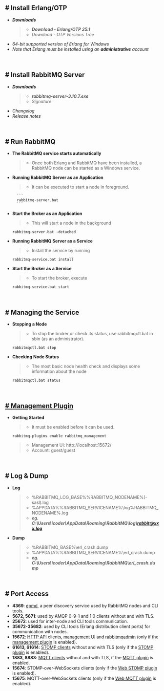 ## # Install Erlang/OTP
- ***Downloads***
    > - ***Download - Erlang/OTP 25.1***
    > - *Download - OTP Versions Tree*
- *64-bit supported version of Erlang for Windows*
- *Note that Erlang must be installed using an **administrative** account*


　

## # Install RabbitMQ Server
- ***Downloads***
    > - ***rabbitmq-server-3.10.7.exe***
    > - *Signature*
- *Changelog*
- *Release notes*


　

## # Run RabbitMQ
- **The RabbitMQ service starts automatically**
    > - Once both Erlang and RabbitMQ have been installed, a RabbitMQ node can be started as a Windows service.

- **Running RabbitMQ Server as an Application**
    > - It can be executed to start a node in foreground.
    >
        ```
        rabbitmq-server.bat
        ```

- **Start the Broker as an Application**
    > - This will start a node in the background
    ```
    rabbitmq-server.bat -detached
    ```

- **Running RabbitMQ Server as a Service**
    > - Install the service by running
    ```
    rabbitmq-service.bat install
    ```

- **Start the Broker as a Service**
    > - To start the broker, execute
    ```
    rabbitmq-service.bat start
    ```


　

## # Managing the Service
- **Stopping a Node**
    > - To stop the broker or check its status, use rabbitmqctl.bat in sbin (as an administrator).
    ```
    rabbitmqctl.bat stop
    ```

- **Checking Node Status**
    > - The most basic node health check and displays some information about the node
    ```
    rabbitmqctl.bat status
    ```


　

## [# Management Plugin]()
- **Getting Started**
    > - It must be enabled before it can be used.
    ```
    rabbitmq-plugins enable rabbitmq_management
    ```
    > - Management UI: http://localhost:15672/
    > - Account: guest/guest


　

## # Log & Dump
- **Log**
    > - %RABBITMQ_LOG_BASE%\%RABBITMQ_NODENAME%(-sasl).log
    > - %APPDATA%\%RABBITMQ_SERVICENAME%\log\%RABBITMQ_NODENAME%.log
    > - ***eg. C:\Users\icoder\AppData\Roaming\RabbitMQ\log\rabbit@xxx.log***
- **Dump**
    > - %RABBITMQ_BASE%\erl_crash.dump
    > - %APPDATA%\%RABBITMQ_SERVICENAME%\erl_crash.dump
    > - ***eg. C:\Users\icoder\AppData\Roaming\RabbitMQ\erl_crash.dump***


　

## # Port Access
- **4369**: [epmd](), a peer discovery service used by RabbitMQ nodes and CLI tools.
- **5672, 5671**: used by AMQP 0-9-1 and 1.0 clients without and with TLS.
- **25672**: used for inter-node and CLI tools communication.
- **35672-35682**: used by CLI tools (Erlang distribution client ports) for communication with nodes.
- **15672**: [HTTP API]() clients, [management UI]() and [rabbitmqadmin]() (only if the [management plugin]() is enabled).
- **61613, 61614**: [STOMP clients]() without and with TLS (only if the [STOMP plugin]() is enabled).
- **1883, 8883**: [MQTT clients]() without and with TLS, if the [MQTT plugin]() is enabled.
- **15674**: STOMP-over-WebSockets clients (only if the [Web STOMP plugin]() is enabled).
- **15675**: MQTT-over-WebSockets clients (only if the [Web MQTT plugin]() is enabled).